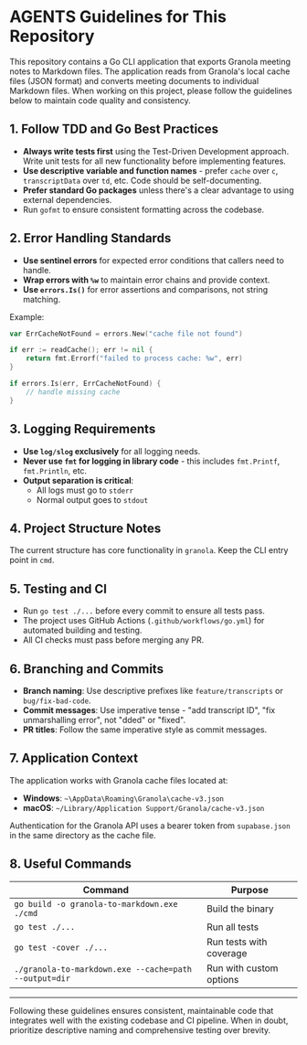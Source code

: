 # AGENTS Guidelines for This Repository

This repository contains a Go CLI application that exports Granola meeting notes to Markdown files. The application reads from Granola's local cache files (JSON format) and converts meeting documents to individual Markdown files. When working on this project, please follow the guidelines below to maintain code quality and consistency.

## 1. Follow TDD and Go Best Practices

- **Always write tests first** using the Test-Driven Development approach. Write unit tests for all new functionality before implementing features.
- **Use descriptive variable and function names** - prefer `cache` over `c`, `transcriptData` over `td`, etc. Code should be self-documenting.
- **Prefer standard Go packages** unless there's a clear advantage to using external dependencies.
- Run `gofmt` to ensure consistent formatting across the codebase.

## 2. Error Handling Standards

- **Use sentinel errors** for expected error conditions that callers need to handle.
- **Wrap errors with `%w`** to maintain error chains and provide context.
- **Use `errors.Is()`** for error assertions and comparisons, not string matching.

Example:

```go
var ErrCacheNotFound = errors.New("cache file not found")

if err := readCache(); err != nil {
    return fmt.Errorf("failed to process cache: %w", err)
}

if errors.Is(err, ErrCacheNotFound) {
    // handle missing cache
}
```

## 3. Logging Requirements

- **Use `log/slog` exclusively** for all logging needs.
- **Never use `fmt` for logging in library code** - this includes `fmt.Printf`, `fmt.Println`, etc.
- **Output separation is critical**:
  - All logs must go to `stderr`
  - Normal output goes to `stdout`

## 4. Project Structure Notes

The current structure has core functionality in `granola`. Keep the CLI entry point in `cmd`.

## 5. Testing and CI

- Run `go test ./...` before every commit to ensure all tests pass.
- The project uses GitHub Actions (`.github/workflows/go.yml`) for automated building and testing.
- All CI checks must pass before merging any PR.

## 6. Branching and Commits

- **Branch naming**: Use descriptive prefixes like `feature/transcripts` or `bug/fix-bad-code`.
- **Commit messages**: Use imperative tense - "add transcript ID", "fix unmarshalling error", not "dded" or "fixed".
- **PR titles**: Follow the same imperative style as commit messages.

## 7. Application Context

The application works with Granola cache files located at:

- **Windows**: `~\AppData\Roaming\Granola\cache-v3.json`
- **macOS**: `~/Library/Application Support/Granola/cache-v3.json`

Authentication for the Granola API uses a bearer token from `supabase.json` in the same directory as the cache file.

## 8. Useful Commands

| Command                                               | Purpose                 |
| ----------------------------------------------------- | ----------------------- |
| `go build -o granola-to-markdown.exe ./cmd`           | Build the binary        |
| `go test ./...`                                       | Run all tests           |
| `go test -cover ./...`                                | Run tests with coverage |
| `./granola-to-markdown.exe --cache=path --output=dir` | Run with custom options |

---

Following these guidelines ensures consistent, maintainable code that integrates well with the existing codebase and CI pipeline. When in doubt, prioritize descriptive naming and comprehensive testing over brevity.
